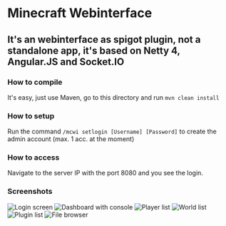 # Minecraft Webinterface
## It's an webinterface as spigot plugin, not a standalone app, it's based on Netty 4, Angular.JS and Socket.IO

### How to compile
It's easy, just use Maven, go to this directory and run `mvn clean install`

### How to setup
Run the command `/mcwi setlogin [Username] [Password]` to create the admin account (max. 1 acc. at the moment)

### How to access
Navigate to the server IP with the port 8080 and you see the login.

### Screenshots
![Login screen](http://puu.sh/n3dPV/2c9fa335de.png)
![Dashboard with console](http://puu.sh/n3dUD/f89dc7b3fc.png)
![Player list](http://puu.sh/n3dYo/a86170becc.png)
![World list](http://puu.sh/n3e0b/a720b36bbf.png)
![Plugin list](http://puu.sh/n3e5Y/db3956b2ee.png)
![File browser](http://puu.sh/n3e9L/6b845e801c.png)
